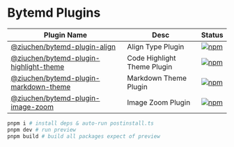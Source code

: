 # Bytemd Plugins

| Plugin Name | Desc | Status |
| --- | --- | --- |
| [@ziuchen/bytemd-plugin-align](https://github.com/ZiuChen/bytemd-plugin/tree/main/packages/bytemd-plugin-align) | Align Type Plugin | [![npm](https://img.shields.io/npm/v/@ziuchen/bytemd-plugin-align.svg)](https://www.npmjs.com/package/@ziuchen/bytemd-plugin-align) |
| [@ziuchen/bytemd-plugin-highlight-theme](https://github.com/ZiuChen/bytemd-plugin/tree/main/packages/bytemd-plugin-highlight-theme) | Code Highlight Theme Plugin | [![npm](https://img.shields.io/npm/v/@ziuchen/bytemd-plugin-highlight-theme.svg)](https://www.npmjs.com/package/@ziuchen/bytemd-plugin-highlight-theme) |
| [@ziuchen/bytemd-plugin-markdown-theme](https://github.com/ZiuChen/bytemd-plugin/tree/main/packages/bytemd-plugin-markdown-theme) | Markdown Theme Plugin | [![npm](https://img.shields.io/npm/v/@ziuchen/bytemd-plugin-markdown-theme.svg)](https://www.npmjs.com/package/@ziuchen/bytemd-plugin-markdown-theme) |
| [@ziuchen/bytemd-plugin-image-zoom](https://github.com/ZiuChen/bytemd-plugin/tree/main/packages/bytemd-plugin-image-zoom) | Image Zoom Plugin | [![npm](https://img.shields.io/npm/v/@ziuchen/bytemd-plugin-image-zoom.svg)](https://www.npmjs.com/package/@ziuchen/bytemd-plugin-image-zoom) |

```sh
pnpm i # install deps & auto-run postinstall.ts
pnpm dev # run preview
pnpm build # build all packages expect of preview
```
